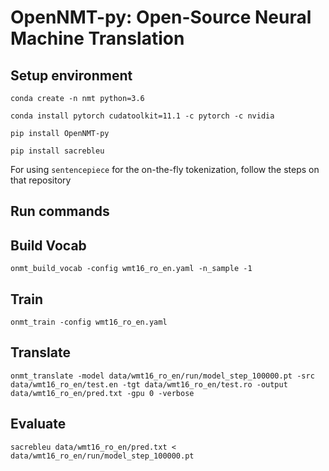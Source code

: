 # OpenNMT-py: Open-Source Neural Machine Translation

## Setup environment

```
conda create -n nmt python=3.6

conda install pytorch cudatoolkit=11.1 -c pytorch -c nvidia

pip install OpenNMT-py

pip install sacrebleu
```

For using `sentencepiece` for the on-the-fly tokenization, follow the steps on that repository


## Run commands


## Build Vocab
```
onmt_build_vocab -config wmt16_ro_en.yaml -n_sample -1
```

## Train
```
onmt_train -config wmt16_ro_en.yaml
```

## Translate
```
onmt_translate -model data/wmt16_ro_en/run/model_step_100000.pt -src data/wmt16_ro_en/test.en -tgt data/wmt16_ro_en/test.ro -output data/wmt16_ro_en/pred.txt -gpu 0 -verbose
```

## Evaluate
```
sacrebleu data/wmt16_ro_en/pred.txt < data/wmt16_ro_en/run/model_step_100000.pt
```